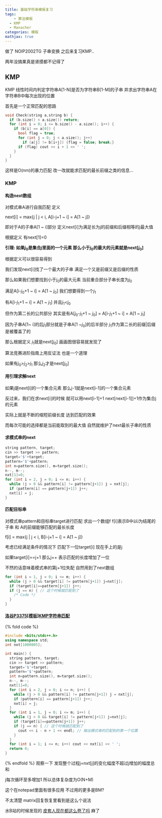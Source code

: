 ```yaml
---
title: 基础字符串模板复习
tags:
	- 算法模板
  - KMP
  - Manacher
categories: 模板
mathjax: true
---
```


做了 NOIP2002TG 子串变换 之后来复习KMP..

两年没搞果真是肾摸都不记得了

<!-- more -->

## KMP

KMP 线性时间内判定字符串A[1-N]是否为字符串B[1-M]的子串 并求出字符串A在字符串B中每次出现的位置

首先是一个正常匹配的思路

```cpp
void Check(string a,string b) {
  if (b.size() < a.size()) return;
  for (int i = 0; i <= b.size() - a.size(); i++) {
    if (b[i] == a[0]) {
      bool flag = true;
      for (int j = 0; j < a.size(); j++)
        if (a[j] != b[i+j]) {flag = false; break;}
      if (flag) cout << i + 1 << ' ';
    }
  }
}
```

这样是O(nm)的暴力匹配 改一改就能求匹配的最长前缀之类的信息...

### KMP

#### 构造next数组

对模式串A进行自我匹配 定义

next[i] = max{j | j < i, A[i-j+1 \~ i] = A[1 \~ j]}

即对于A的子串A[1 ~ i]部分 定义next[i]为满足长为j的前缀和后缀相等的j最大值

根据定义 有next[1]=0

**引理: 如果$j_0$是集合$j$里面的一个元素 那么小于$j_0$的最大的元素就是next[$j_0$]**

根据定义可以很容易得到

我们发现next[i]找了一个最大的子串 满足一个又是前缀又是后缀的性质

那么如果我们想要找到小于$j_0$的最大元素 当前重合部分子串长度为$j_0$

满足A[i-$j_0$+1 ~ i] = A[1 ~ $j_0$] 我们想要得到一个$j_1$

有A[i-$j_1$+1 ~ i] = A[1 ~ $j_1$] 并且$j_1$<$j_0$

但作为第二长的公共部分 其实是有A[$j_0$-$j_1$+1 ~ $j_0$] = A[i-$j_1$+1 ~ i] = A[1 ~ $j_1$]

因为子串A[1~ i]的后$j_1$部分就是子串A[1 ~$j_0$]的后半部分 $j_1$作为第二长的前缀|后缀 是被覆盖了的

那么根据定义 $j_1$就是next[$j_0$] 画画图很容易就发现了

算法竞赛进阶指南上用反证法 也是一个道理

如果有$j_0$>$j_2$>$j_1$ 那么$j_2$才是next[$j_0$]

#### 用引理求解next

如果j是next[i]的一个集合元素 那么j-1就是next[i-1]的一个集合元素

反过来，我们在求next[i]的时候 就可以用next[i-1]+1 next[next[i-1]]+1作为集合j的元素

实际上就是不断的缩短前缀长度 达到匹配的效果

而每次可能的选择都是当前能取到的最大值 自然就维护了next最长子串的性质

#### 求模式串的next

```cpp
string pattern, target;
cin >> target >> pattern;
target='$'+target;
pattern='$'+pattern;
int n=pattern.size(), m=target.size();
n--, m--;
nxt[1]=0;
for (int i = 2, j = 0; i <= n; i++) {
  while (j > 0 && pattern[i] != pattern[j+1]) j = nxt[j];
  if (pattern[i] == pattern[j+1]) j++;
  nxt[i] = j;
}
```

#### 匹配目标串

对模式串pattern和目标串target进行匹配 求出一个数组f f[i]表示B中以i为结尾的子串 和 A的前缀能够匹配的最长长度

f[i] = max{j | j < i, B[i-j+1 \~ i] = A[1 \~ j]}

考虑已经满足条件的情况下 匹配下一位target[i] 现在手上的是j

如果target[i]==j+1 那么j++ 表示匹配的长度增加了一位

不然的话意味着模式串的第j+1位失配 自然用到了next数组

```cpp
for (int i = 1, j = 0; i <= m; i++) {
  while (j > 0 && target[i] != pattern[j+1]) j=nxt[j];
  if (target[i]==pattern[j+1]) j++;
  if (j == n) { // 这个时候就匹配到了
    /* Code */
  }
}
```

#### [洛谷P3375[模板]KMP字符串匹配](https://www.luogu.com.cn/problem/P3375)
{% fold code %}
```cpp
#include <bits/stdc++.h>
using namespace std;
int nxt[1000005];

int main() {
  string pattern, target;
  cin >> target >> pattern;
  target='$'+target;
  pattern='$'+pattern;
  int n=pattern.size(), m=target.size();
  n--, m--;
  nxt[1]=0;
  for (int i = 2, j = 0; i <= n; i++) {
    while (j > 0 && pattern[i] != pattern[j+1]) j = nxt[j];
    if (pattern[i] == pattern[j+1]) j++;
    nxt[i] = j;
  }
  for (int i = 1, j = 0; i <= m; i++) {
    while (j > 0 && target[i] != pattern[j+1]) j=nxt[j];
    if (target[i]==pattern[j+1]) j++;
    if (j == n) { // 这个时候就匹配到了
      cout << i - n + 1 << endl; // 输出模式串的匹配到的第一个位置
    }
  }
  for (int i = 1; i <= n; i++) cout << nxt[i] << ' ';
  return 0;
}
```
{% endfold %}
观察一下 发现整个过程j=nxt[j]的变化幅度不超过j增加的幅度总和

j每次循环至多增加1 所以总体复杂度为O(N+M)

这个在notepad里面有很多应用 不过用的更多是BM?

不太清楚 matrix回复恢复里看到是这么个说法

水B站的时候发现的 [皮套人现在都这么卷了吗](https://www.bilibili.com/video/BV1234y1y7pm) 麻了